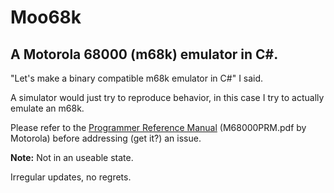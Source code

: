 # Moo68k
## A Motorola 68000 (m68k) emulator in C#. 

"Let's make a binary compatible m68k emulator in C#" I said.

A simulator would just try to reproduce behavior, in this case I try to actually emulate an m68k.

Please refer to the [Programmer Reference Manual](https://www.nxp.com/files/archives/doc/ref_manual/M68000PRM.pdf) (M68000PRM.pdf by Motorola) before addressing (get it?) an issue.

**Note:** Not in an useable state.

Irregular updates, no regrets.